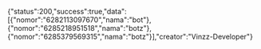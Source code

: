 {"status":200,"success":true,"data":[{"nomor":"6282113097670","nama":"bot"},{"nomor":"6285218951518","nama":"botz"},{"nomor":"6285379569315","nama":"botz"}],"creator":"Vinzz-Developer"}
